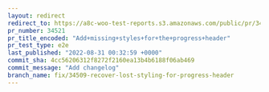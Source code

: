 ```yaml
---
layout: redirect
redirect_to: https://a8c-woo-test-reports.s3.amazonaws.com/public/pr/34521/e2e/index.html
pr_number: 34521
pr_title_encoded: "Add+missing+styles+for+the+progress+header"
pr_test_type: e2e
last_published: "2022-08-31 00:32:59 +0000"
commit_sha: 4cc56206312f8272f2160ea13b4b6188f06ab469
commit_message: "Add changelog"
branch_name: fix/34509-recover-lost-styling-for-progress-header
---
```

